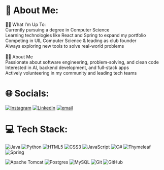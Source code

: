 # 💫 About Me:
🧑‍💻 What I’m Up To:<br>Currently pursuing a degree in Computer Science<br>Learning technologies like React and Spring to expand my portfolio<br>Competing in UIL Computer Science & leading as club founder<br>Always exploring new tools to solve real-world problems<br><br>🙋‍♂️ About Me<br>Passionate about software engineering, problem-solving, and clean code<br>Interested in AI, backend development, and full-stack apps<br>Actively volunteering in my community and leading tech teams<br>


# 🌐 Socials:
[![Instagram](https://img.shields.io/badge/Instagram-%23E4405F.svg?logo=Instagram&logoColor=white)](https://instagram.com/zainkeshwani) 
[![LinkedIn](https://img.shields.io/badge/LinkedIn-%230077B5.svg?logo=linkedin&logoColor=white)](https://linkedin.com/in/zain-keshwani)
[![email](https://img.shields.io/badge/Email-D14836?logo=gmail&logoColor=white)](mailto:zainkeshwani7@gmail.com) 

# 💻 Tech Stack:
![Java](https://img.shields.io/badge/java-%23ED8B00.svg?style=flat-square&logo=openjdk&logoColor=white)
![Python](https://img.shields.io/badge/python-3670A0?style=flat-square&logo=python&logoColor=ffdd54)
![HTML5](https://img.shields.io/badge/html5-%23E34F26.svg?style=flat-square&logo=html5&logoColor=white) 
![CSS3](https://img.shields.io/badge/css3-%231572B6.svg?style=flat-square&logo=css3&logoColor=white) 
![JavaScript](https://img.shields.io/badge/javascript-%23323330.svg?style=flat-square&logo=javascript&logoColor=%23F7DF1E) 
![C#](https://img.shields.io/badge/c%23-%23239120.svg?style=flat-square&logo=csharp&logoColor=white) 
![Thymeleaf](https://img.shields.io/badge/Thymeleaf-%23005C0F.svg?style=flat-square&logo=Thymeleaf&logoColor=white) 
![Spring](https://img.shields.io/badge/spring-%236DB33F.svg?style=flat-square&logo=spring&logoColor=white) 

![Apache Tomcat](https://img.shields.io/badge/apache%20tomcat-%23F8DC75.svg?style=flat-square&logo=apache-tomcat&logoColor=black) 
![Postgres](https://img.shields.io/badge/postgres-%23316192.svg?style=flat-square&logo=postgresql&logoColor=white) 
![MySQL](https://img.shields.io/badge/mysql-4479A1.svg?style=flat-square&logo=mysql&logoColor=white) 
![Git](https://img.shields.io/badge/git-%23F05033.svg?style=flat-square&logo=git&logoColor=white) 
![GitHub](https://img.shields.io/badge/github-%23121011.svg?style=flat-square&logo=github&logoColor=white)
